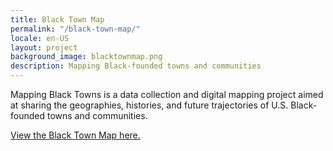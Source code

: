 ```yaml
---
title: Black Town Map
permalink: "/black-town-map/"
locale: en-US
layout: project
background_image: blacktownmap.png
description: Mapping Black-founded towns and communities
---
```


Mapping Black Towns is a data collection and digital mapping project aimed at sharing the geographies, histories, and future trajectories of U.S. Black-founded towns and communities.

[View the Black Town Map here.](/projects/black-town-map)
